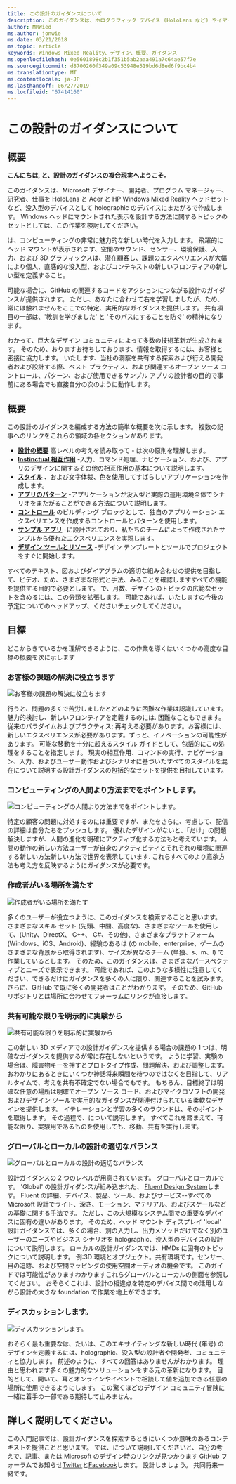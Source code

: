 ```yaml
---
title: この設計のガイダンスについて
description: このガイダンスは、ホログラフィック デバイス (HoloLens など) やイマーシブ デバイス (Acer および HP Windows Mixed Reality ヘッドセットなど) にわたって作業しているマイクロソフトのデザイナー、開発者、プログラム マネージャー、研究者によって作成されています。
author: MRWied
ms.author: jonwie
ms.date: 03/21/2018
ms.topic: article
keywords: Windows Mixed Reality、デザイン、概要、ガイダンス
ms.openlocfilehash: 0e5601898c2b1f351b5ab2aaa491a7c64ae57f7e
ms.sourcegitcommit: d8700260f349a09c53948e519bd6d8ed6f9bc4b4
ms.translationtype: MT
ms.contentlocale: ja-JP
ms.lasthandoff: 06/27/2019
ms.locfileid: "67414160"
---
```

# <a name="about-this-design-guidance"></a>この設計のガイダンスについて

## <a name="introduction"></a>概要

**こんにちは, と、設計のガイダンスの複合現実へようこそ。**

このガイダンスは、Microsoft デザイナー、開発者、プログラム マネージャー、研究者、仕事を HoloLens と Acer と HP Windows Mixed Reality ヘッドセットなど、没入型のデバイスとして holographic のデバイスにまたがるで作成します。 Windows ヘッドにマウントされた表示を設計する方法に関するトピックのセットとしては、この作業を検討してください。

は、コンピューティングの非常に魅力的な新しい時代を入力します。 飛躍的にヘッド マウントが表示されます、空間のサウンド、センサー、環境保護、入力、および 3D グラフィックスは、潜在顧客し、課題のエクスペリエンスが大幅により個人、直感的な没入型、およびコンテキストの新しいフロンティアの新しい型を定義すること。

可能な場合に、GitHub の関連するコードをアクションにつながる設計のガイダンスが提供されます。 ただし、あなたに合わせて右を学習しましたが、ため、常には触れませんをここでの特定、実用的なガイダンスを提供します。 共有項目の一部は、'教訓を学びました' と 'そのパスにすることを防ぐ' の精神になります。

わかって、巨大なデザイン コミュニティによって多数の技術革新が生成されます。 そのため、おりますお待ちしております、情報を取得するには、お客様と密接に協力します。 いたします、当社の洞察を共有する探索および行える開発者および設計する際、ベスト プラクティス、および関連するオープン ソース コントロール、パターン、および使用できるサンプル アプリの設計者の目的で事前にある場合でも直接自分の次のように動作します。

## <a name="overview"></a>概要

この設計のガイダンスを編成する方法の簡単な概要を次に示します。 複数の記事へのリンクをこれらの領域の各セクションがあります。
* **[設計の概要](mixed-reality.md)** 高レベルの考えを読み取って - は次の原則を理解します。
* **[Instinctual 相互作用](interaction-fundamentals.md)** -入力、コマンド処理、ナビゲーション、および、アプリのデザインに関するその他の相互作用の基本について説明します。
* **[スタイル](typography.md)** 、および文字体裁、色を使用してすばらしいアプリケーションを作成します。
* **[アプリのパターン](types-of-mixed-reality-apps.md)** -アプリケーションが没入型と実際の運用環境全体でシナリオをまたがることができる方法について説明します。
* **[コントロール](interactable-object.md)** のビルディング ブロックとして、独自のアプリケーション エクスペリエンスを作成するコントロールとパターンを使用します。
* **[サンプル アプリ](design.md#sample-apps)** -に設計されており、私たちのチームによって作成されたサンプルから優れたエクスペリエンスを実現します。
* **[デザイン ツールとリソース](design.md#design-tools)** -デザイン テンプレートとツールでプロジェクトをすぐに開始します。

すべてのテキスト、図およびダイアグラムの適切な組み合わせの提供を目指して、ビデオ、ため、さまざまな形式と手法、みることを確認しますすべての機能を提供する目的で必要とします。 で、月数、デザインのトピックの広範なセットを含めるには、この分類を拡張します。 可能であれば、いたしますの今後の予定についてのヘッドアップ、くださいチェックしてください。

## <a name="objectives"></a>目標

どこからきているかを理解できるように、この作業を導くはいくつかの高度な目標の概要を次に示します

### <a name="help-solve-customer-challenges"></a>お客様の課題の解決に役立ちます

![お客様の課題の解決に役立ちます](images/500px-fix-a-broken-switch-with-hololens.jpg) <br>

行うと、問題の多くで苦労しましたとどのように困難な作業は認識しています。 魅力的検討し、新しいフロンティアを定義するのには. 困難なこともできます。 従来のパラダイムおよびプラクティス; 再考える必要があります。お客様には、新しいエクスペリエンスが必要があります。ずっと、イノベーションの可能性があります。 可能な移動を十分に超えるスタイル ガイドとして、包括的にこの処理をすることを指定します。 現実の相互作用、コマンドの実行、ナビゲーション、入力、およびユーザー動作およびシナリオに基づいたすべてのスタイルを混在について説明する設計ガイダンスの包括的なセットを提供を目指しています。 

### <a name="point-the-way-towards-a-new-more-human-way-of-computing"></a>コンピューティングの人間より方法までをポイントします。

![コンピューティングの人間より方法までをポイントします。](images/500px-man-and-women-with-holograph-on-table.png)<br>

特定の顧客の問題に対処するのには重要ですが、またをさらに、考慮して、配信の詳細は自分たちをプッシュします。 優れたデザインがないと、「だけ」の問題解決しますが、人間の進化を明確にアクティブ化する方法もと考えています。 人間の動作の新しい方法ユーザーが自身のアクティビティとそれぞれの環境に関連する新しい方法新しい方法で世界を表示しています. これらすべてのより意欲方法も考え方を反映するようにガイダンスが必要です。 

### <a name="meet-creators-where-they-are"></a>作成者がいる場所を満たす

![作成者がいる場所を満たす](images/500px-creators.jpg) <br>

多くのユーザーが役立つように、このガイダンスを検索することと思います。 さまざまなスキル セット (先頭、中間、高度な)、さまざまなツールを使用して、(Unity、DirectX、 C++、 C#、その他)、さまざまなプラットフォーム (Windows、iOS、Android)、経験のあるは (の mobile、enterprise、ゲームのさまざまな背景から取得されます)、サイズが異なるチーム (単独、s、m、l) で作業しているとします。 そのため、このガイダンスは、さまざまなパースペクティブとニーズで表示できます。 可能であれば、このような多様性に注意してください、できるだけにガイダンスを多くの人に限り、関連することを試みます。 さらに、GitHub で既に多くの開発者はことがわかります。 そのため、GitHub リポジトリとは場所に合わせてフォーラムにリンクが直接します。 

### <a name="share-as-much-as-possible-from-experimental-to-explicit"></a>共有可能な限りを明示的に実験から

![共有可能な限りを明示的に実験から](images/500px-man-playinggame.jpg) <br>

この新しい 3D メディアでの設計ガイダンスを提供する場合の課題の 1 つは、明確なガイダンスを提供するが常に存在しないというです。 ように学習、実験の場合は、障害物キーを押すとプロトタイプ作成、問題解決、および調整します。 おわかりにあるときにいくつか神話将来瞬間を待つのではなくを目指して、リアルタイムで、考えを共有不確定でない場合でもです。 もちろん、目標終了は明確な任意の場所は明確でオープン ソース コード、およびマイクロソフトの開発およびデザイン ツールで実用的なガイダンスが関連付けられている柔軟なデザインを提供します。 イテレーションと学習の多くのラウンドは、そのポイントを取得します。 その過程で、について説明します。 すべてこれを踏まえて、可能な限り、実験用であるものを使用しても、移動、共有を実行します。 

### <a name="the-right-balance-of-global-and-local-design"></a>グローバルとローカルの設計の適切なバランス

![グローバルとローカルの設計の適切なバランス](images/500px-fluentdesign.jpg) <br>

設計ガイダンスの 2 つのレベルが用意されています。 グローバルとローカルです。 'Global' の設計ガイダンスが組み込まれた、 [Fluent Design System](http://fluent.microsoft.com)します。 Fluent の詳細、デバイス、製品、ツール、およびサービス--すべての Microsoft 設計でライト、深さ、モーション、マテリアル、およびスケールなどの基礎に関する手法です。 ただし、この大規模なシステム間での重要なデバイスに固有の違いがあります。 そのため、ヘッド マウント ディスプレイ 'local' 設計ガイダンスでは、多くの場合、別の入力し、出力メソッドだけでなく別のユーザーのニーズやビジネス シナリオを holographic、没入型のデバイスの設計について説明します。 ローカルの設計ガイダンスでは、HMDs に固有のトピックについて説明します。 例:3D 環境とオブジェクト。共有環境です。センサー、目の追跡、および空間マッピングの使用空間オーディオの機会です。 このガイドでは可能性がありますわかりますこれらグローバルとローカルの側面を参照してください。 おそらくこれは、設計の相違点を特定のデバイス間での活用しながら設計の大きな foundation で作業を地上ができます。

### <a name="have-a-discussion"></a>ディスカッションします。

![ディスカッションします。](images/500px-share.jpg) <br>

おそらく最も重要なは、たいは、このエキサイティングな新しい時代 (年号) のデザインを定義するには、holographic、没入型の設計者や開発者、コミュニティと協力します。 前述のように、すべての回答はありませんがわかります。 理由と思われます多くの魅力的なソリューションをする元の革新になります。 目的として、開いて、耳とオンラインやイベントで相談して値を追加できる任意の場所に使用できるようにします。 この驚くほどのデザイン コミュニティ冒険に一緒に着手の一部である期待して止みません。 

## <a name="please-dive-in"></a>詳しく説明してください。

この入門記事では、設計ガイダンスを探索するときにいくつか意味のあるコンテキストを提供ことと思います。 では、について説明してくださいと、自分の考えで、記事、または Microsoft のデザイン時のリンクが見つかります GitHub フォーラムでお知らせ[Twitter](https://twitter.com/MicrosoftDesign)と[Facebook](https://www.facebook.com/microsoftdesign/)します。 設計しましょう。 共同将来一緒です。
